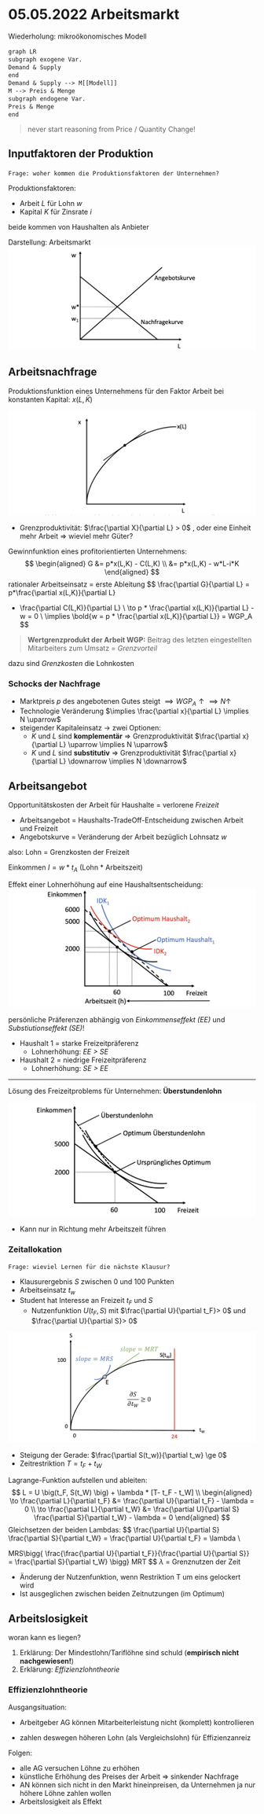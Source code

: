 # 05.05.2022 Arbeitsmarkt

Wiederholung: mikroökonomisches Modell

```mermaid
graph LR
subgraph exogene Var.
Demand & Supply 
end
Demand & Supply --> M[[Modell]]
M --> Preis & Menge
subgraph endogene Var.
Preis & Menge
end
```

> never start reasoning from Price / Quantity Change!

## Inputfaktoren der Produktion

`Frage: woher kommen die Produktionsfaktoren der Unternehmen?`

Produktionsfaktoren:

- Arbeit *L* für Lohn *w* 
- Kapital *K* für Zinsrate *i*

beide kommen von Haushalten als Anbieter

Darstellung: Arbeitsmarkt![2022-05-05_08.10.03](../images/2022-05-05_08.10.03.jpg)

## Arbeitsnachfrage

Produktionsfunktion eines Unternehmens für den Faktor Arbeit bei konstanten Kapital: $x(L, \bar{K})$  

![2022-05-05_08.14.18](../images/2022-05-05_08.14.18.jpg)

- Grenzproduktivität: $\frac{\partial X}{\partial L} > 0$ , oder eine Einheit mehr Arbeit => wieviel mehr Güter?

Gewinnfunktion eines profitorientierten Unternehmens: 
$$
\begin{aligned}
G &= p*x(L,K) - C(L,K) \\
  &= p*x(L,K) - w*L-i*K
\end{aligned}
$$
rationaler Arbeitseinsatz = erste Ableitung
$$
\frac{\partial G}{\partial L} 
= p*\frac{\partial x(L,K)}{\partial L} 
- \frac{\partial C(L,K)}{\partial L} \\
\to p * \frac{\partial x(L,K)}{\partial L} - w = 0 \\
\implies \bold{w = p * \frac{\partial x(L,K)}{\partial L}} = WGP_A
$$

>  **Wertgrenzprodukt der Arbeit WGP:** Beitrag des letzten eingestellten Mitarbeiters zum Umsatz = *Grenzvorteil*

dazu sind *Grenzkosten* die Lohnkosten

### Schocks der Nachfrage

- Marktpreis *p* des angebotenen Gutes steigt   $\implies WGP_A \uparrow \implies N \uparrow$ 
- Technologie Veränderung  $\implies \frac{\partial x}{\partial L} \implies N \uparrow$ 
- steigender Kapitaleinsatz -> zwei Optionen:
    - *K* und *L* sind **komplementär** => Grenzproduktivität $\frac{\partial x}{\partial L} \uparrow \implies N \uparrow$
    - *K* und *L* sind **substitutiv** => Grenzproduktivität $\frac{\partial x}{\partial L} \downarrow \implies N \downarrow$

## Arbeitsangebot

Opportunitätskosten der Arbeit für Haushalte = verlorene *Freizeit*

- Arbeitsangebot = Haushalts-TradeOff-Entscheidung zwischen Arbeit und Freizeit
- Angebotskurve = Veränderung der Arbeit bezüglich Lohnsatz *w*

also: Lohn = Grenzkosten der Freizeit

Einkommen $I = w * t_A$ (Lohn * Arbeitszeit)

Effekt einer Lohnerhöhung auf eine Haushaltsentscheidung:![2022-05-05_09.12.36](../images/2022-05-05_09.12.36.jpg)

persönliche Präferenzen abhängig von *Einkommenseffekt (EE)* und *Substiutionseffekt (SE)*!

- Haushalt 1 = starke Freizeitpräferenz
    - Lohnerhöhung: *EE > SE*
- Haushalt 2 = niedrige Freizeitpräferenz
    - Lohnerhöhung: *SE > EE*

---

Lösung des Freizeitproblems für Unternehmen: **Überstundenlohn**

![2022-05-05_09.32.40](../images/2022-05-05_09.32.40.jpg)

- Kann nur in Richtung mehr Arbeitszeit führen

### Zeitallokation

`Frage: wieviel Lernen für die nächste Klausur?`

- Klausurergebnis *S* zwischen 0 und 100 Punkten 
- Arbeitseinsatz $t_w$ 
- Student hat Interesse an Freizeit $t_F$ und *S* 
    - Nutzenfunktion $U(t_F,S)$ mit $\frac{\partial U}{\partial t_F}> 0$ und $\frac{\partial U}{\partial S}> 0$

![2022-05-05_09.36.07](../images/2022-05-05_09.36.07.jpg)

- Steigung der Gerade: $\frac{\partial S(t_w)}{\partial t_w} \ge 0$
- Zeitrestriktion $T = t_F + t_W$

Lagrange-Funktion aufstellen und ableiten:
$$
L = U \big(t_F, S(t_W) \big) + \lambda * [T- t_F - t_W] \\
\begin{aligned}
\to \frac{\partial L}{\partial t_F} &= 
\frac{\partial U}{\partial t_F} - \lambda = 0  \\
\to \frac{\partial L}{\partial t_W} &= 
\frac{\partial U}{\partial S} \frac{\partial S}{\partial t_W} - \lambda = 0
\end{aligned}
$$
Gleichsetzen der beiden Lambdas:
$$
\frac{\partial U}{\partial S} \frac{\partial S}{\partial t_W} = \frac{\partial U}{\partial t_F} = \lambda \\ 

MRS\bigg\{ \frac{\frac{\partial U}{\partial t_F}}{\frac{\partial U}{\partial S}} = \frac{\partial S}{\partial t_W} \bigg\} MRT
$$
$\lambda$ = Grenznutzen der Zeit

- Änderung der Nutzenfunktion, wenn Restriktion T um eins gelockert wird
- Ist ausgeglichen zwischen beiden Zeitnutzungen (im Optimum)



## Arbeitslosigkeit

woran kann es liegen?

1. Erklärung: Der Mindestlohn/Tariflöhne sind schuld (**empirisch nicht nachgewiesen!**)
2. Erklärung: *Effizienzlohntheorie*



### Effizienzlohntheorie

Ausgangsituation:

- Arbeitgeber AG können Mitarbeiterleistung nicht (komplett) kontrollieren

- zahlen deswegen höheren Lohn (als Vergleichslohn) für Effizienzanreiz

Folgen:

- alle AG versuchen Löhne zu erhöhen
- künstliche Erhöhung des Preises der Arbeit => sinkender Nachfrage
- AN können sich nicht in den Markt hineinpreisen, da Unternehmen ja nur höhere Löhne zahlen wollen
- Arbeitslosigkeit als Effekt



